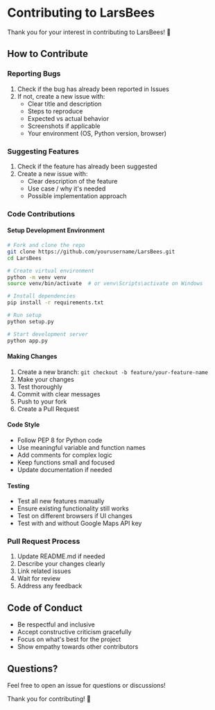 # Contributing to LarsBees

Thank you for your interest in contributing to LarsBees! 🐝

## How to Contribute

### Reporting Bugs
1. Check if the bug has already been reported in Issues
2. If not, create a new issue with:
   - Clear title and description
   - Steps to reproduce
   - Expected vs actual behavior
   - Screenshots if applicable
   - Your environment (OS, Python version, browser)

### Suggesting Features
1. Check if the feature has already been suggested
2. Create a new issue with:
   - Clear description of the feature
   - Use case / why it's needed
   - Possible implementation approach

### Code Contributions

#### Setup Development Environment
```bash
# Fork and clone the repo
git clone https://github.com/yourusername/LarsBees.git
cd LarsBees

# Create virtual environment
python -m venv venv
source venv/bin/activate  # or venv\Scripts\activate on Windows

# Install dependencies
pip install -r requirements.txt

# Run setup
python setup.py

# Start development server
python app.py
```

#### Making Changes
1. Create a new branch: `git checkout -b feature/your-feature-name`
2. Make your changes
3. Test thoroughly
4. Commit with clear messages
5. Push to your fork
6. Create a Pull Request

#### Code Style
- Follow PEP 8 for Python code
- Use meaningful variable and function names
- Add comments for complex logic
- Keep functions small and focused
- Update documentation if needed

#### Testing
- Test all new features manually
- Ensure existing functionality still works
- Test on different browsers if UI changes
- Test with and without Google Maps API key

### Pull Request Process
1. Update README.md if needed
2. Describe your changes clearly
3. Link related issues
4. Wait for review
5. Address any feedback

## Code of Conduct
- Be respectful and inclusive
- Accept constructive criticism gracefully
- Focus on what's best for the project
- Show empathy towards other contributors

## Questions?
Feel free to open an issue for questions or discussions!

Thank you for contributing! 🍯

